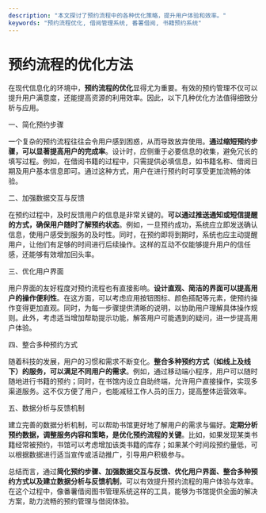 ```yaml
---
description: "本文探讨了预约流程中的各种优化策略，提升用户体验和效率。"
keywords: "预约流程优化, 借阅管理系统, 番薯借阅, 书籍预约系统"
---
```

# 预约流程的优化方法

在现代信息化的环境中，**预约流程的优化**显得尤为重要。有效的预约管理不仅可以提升用户满意度，还能提高资源的利用效率。因此，以下几种优化方法值得细致分析与应用。

一、简化预约步骤

一个复杂的预约流程往往会令用户感到困惑，从而导致放弃使用。**通过缩短预约步骤，可以显著提高用户的完成率**。设计时，应侧重于必要信息的收集，避免冗长的填写过程。例如，在借阅书籍的过程中，只需提供必填信息，如书籍名称、借阅日期及用户基本信息即可。通过这种方式，用户在进行预约时可享受更加流畅的体验。

二、加强数据交互与反馈

在预约过程中，及时反馈用户的信息是非常关键的。**可以通过推送通知或短信提醒的方式，确保用户随时了解预约状态**。例如，一旦预约成功，系统应立即发送确认信息，使用户感受到服务的及时性。同时，在预约即将到期时，系统也应主动提醒用户，让他们有足够的时间进行后续操作。这样的互动不仅能够提升用户的信任感，还能够有效增加回头率。

三、优化用户界面

用户界面的友好程度对预约流程也有直接影响。**设计直观、简洁的界面可以提高用户的操作便利性**。在这方面，可以考虑应用按钮图标、颜色搭配等元素，使预约操作变得更加直观。同时，为每一步骤提供清晰的说明，以协助用户理解具体操作规则。此外，考虑适当增加帮助提示功能，解答用户可能遇到的疑问，进一步提高用户体验。

四、整合多种预约方式

随着科技的发展，用户的习惯和需求不断变化。**整合多种预约方式（如线上及线下）的服务，可以满足不同用户的需求**。例如，通过移动端小程序，用户可以随时随地进行书籍的预约；同时，在书馆内设立自助终端，允许用户直接操作，实现多渠道服务。这不仅方便了用户，也能减轻工作人员的压力，提高整体运营效率。

五、数据分析与反馈机制

建立完善的数据分析机制，可以帮助书馆更好地了解用户的需求与偏好。**定期分析预约数据，调整服务内容和策略，是优化预约流程的关键**。比如，如果发现某类书籍经常被预约，书馆可以考虑增加该类书籍的库存；如果某个时间段预约量低，可以根据数据进行适当宣传或活动推广，引导用户积极参与。

总结而言，通过**简化预约步骤、加强数据交互与反馈、优化用户界面、整合多种预约方式以及建立数据分析与反馈机制**，可以有效提升预约流程的用户体验与效率。在这个过程中，像番薯借阅图书管理系统这样的工具，能够为书馆提供全面的解决方案，助力流畅的预约管理与借阅体验。
